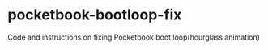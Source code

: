 # pocketbook-bootloop-fix
Code and instructions on fixing Pocketbook boot loop(hourglass animation)

